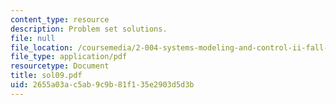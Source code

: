 ```yaml
---
content_type: resource
description: Problem set solutions.
file: null
file_location: /coursemedia/2-004-systems-modeling-and-control-ii-fall-2007/2655a03ac5ab9c9b81f135e2903d5d3b_sol09.pdf
file_type: application/pdf
resourcetype: Document
title: sol09.pdf
uid: 2655a03a-c5ab-9c9b-81f1-35e2903d5d3b
---
```

